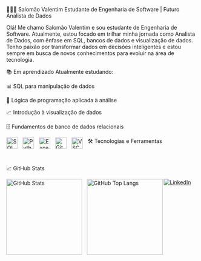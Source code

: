 
   👨🏻‍💻 Salomão Valentim
Estudante de Engenharia de Software | Futuro Analista de Dados

Olá! Me chamo Salomão Valentim e sou estudante de Engenharia de Software. Atualmente, estou focado em trilhar minha jornada como Analista de Dados, com ênfase em SQL, bancos de dados e visualização de dados. Tenho paixão por transformar dados em decisões inteligentes e estou sempre em busca de novos conhecimentos para evoluir na área de tecnologia.

📚 Em aprendizado
Atualmente estudando:

📊 SQL para manipulação de dados

🧠 Lógica de programação aplicada à análise

📈 Introdução à visualização de dados

🗄️ Fundamentos de banco de dados relacionais

🛠️ Tecnologias e Ferramentas
<img align="left" alt="SQL" title="SQL" width="30px" style="padding-right: 10px;" src="https://cdn.jsdelivr.net/gh/devicons/devicon/icons/mysql/mysql-original.svg" /> <img align="left" alt="Python" title="Python" width="30px" style="padding-right: 10px;" src="https://cdn.jsdelivr.net/gh/devicons/devicon/icons/python/python-original.svg" /> <img align="left" alt="Excel" title="Microsoft SQL Server" width="30px" style="padding-right: 10px;" src="https://cdn.jsdelivr.net/gh/devicons/devicon/icons/microsoftsqlserver/microsoftsqlserver-plain.svg" /> <img align="left" alt="Git" title="Git" width="30px" style="padding-right: 10px;" src="https://cdn.jsdelivr.net/gh/devicons/devicon/icons/git/git-original.svg" /> <img align="left" alt="VSCode" title="Visual Studio Code" width="30px" style="padding-right: 10px;" src="https://cdn.jsdelivr.net/gh/devicons/devicon/icons/vscode/vscode-original.svg" />

<br/> <br/>
📈 GitHub Stats
<p> <img align="left" alt="GitHub Stats" height="200" style="padding-right: 10px;" src="https://github-readme-stats.vercel.app/api?username=salomaovalentim&show_icons=true&theme=tokyonight&include_all_commits=true&locale=pt-br" />
<img align="left" alt="GitHub Top Langs" height="200" src="https://github-readme-stats.vercel.app/api/top-langs/?username=salomaovalentim&theme=tokyonight&layout=compact&custom_title=Linguagens&langs_count=6" />

[![LinkedIn](https://img.shields.io/badge/LinkedIn-blue?logo=linkedin&style=for-the-badge)](https://www.linkedin.com/in/salomaovalentim/)

</p>
